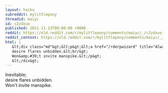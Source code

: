 ```yaml
---
layout: haiku
subreddit: mylittlepony
threadid: maiyc
id: c2zdxuo
published: 2011-11-13T00:00:00 +0000
reddit: https://old.reddit.com/r/mylittlepony/comments/maiyc/_/c2zdxuo
reddit_context: https://old.reddit.com/r/mylittlepony/comments/maiyc/_/c2zdxuo?context=3
html: |
   &lt;div class="md"&gt;&lt;p&gt;&lt;a href="/rderpwizard" title="Always Relevant / Shipping It On Time For Once / Paper Bag Princess"&gt;&lt;/a&gt; Inevitable;&lt;br/&gt;
   desire flares unbidden.&lt;br/&gt;
   Won&amp;#39;t invite manspike.&lt;/p&gt;
   &lt;/div&gt;
---
```


[](/rderpwizard "Always Relevant / Shipping It On Time For Once / Paper Bag Princess") Inevitable;  
desire flares unbidden.  
Won't invite manspike.